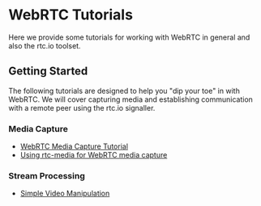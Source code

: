 # WebRTC Tutorials

Here we provide some tutorials for working with WebRTC in general and also 
the rtc.io toolset.

## Getting Started

The following tutorials are designed to help you "dip your toe" in with 
WebRTC.  We will cover capturing media and establishing communication with 
a remote peer using the rtc.io signaller.

### Media Capture

- [WebRTC Media Capture Tutorial](tutorial-capture-media.html)
- [Using rtc-media for WebRTC media capture](tutorial-capture-rtc-media.html)

### Stream Processing

- [Simple Video Manipulation](tutorial-simple-manipulation.html)

<!-- ### Signalling

- [Simple Signalling using Socket.IO (Part 1)](tutorial-simple-signalling-socket-io-part1.html)
- [Simple Signalling using Socket.IO (Part 2)](tutorial-simple-signalling-socket-io-part2.html)
 -->